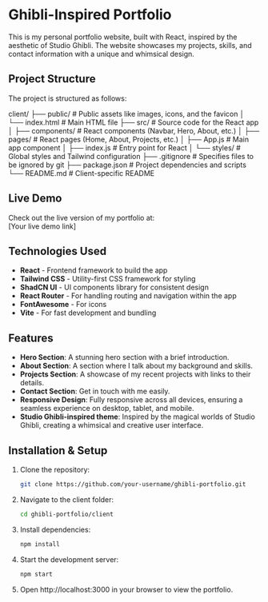 # Ghibli-Inspired Portfolio

This is my personal portfolio website, built with React, inspired by the aesthetic of Studio Ghibli. The website showcases my projects, skills, and contact information with a unique and whimsical design.

## Project Structure

The project is structured as follows:

client/
├── public/              # Public assets like images, icons, and the favicon
│   └── index.html       # Main HTML file
├── src/                 # Source code for the React app
│   ├── components/      # React components (Navbar, Hero, About, etc.)
│   ├── pages/           # React pages (Home, About, Projects, etc.)
│   ├── App.js           # Main app component
│   ├── index.js         # Entry point for React
│   └── styles/          # Global styles and Tailwind configuration
├── .gitignore           # Specifies files to be ignored by git
├── package.json         # Project dependencies and scripts
└── README.md            # Client-specific README


## Live Demo

Check out the live version of my portfolio at:  
[Your live demo link]

## Technologies Used

- **React** - Frontend framework to build the app
- **Tailwind CSS** - Utility-first CSS framework for styling
- **ShadCN UI** - UI components library for consistent design
- **React Router** - For handling routing and navigation within the app
- **FontAwesome** - For icons
- **Vite** - For fast development and bundling

## Features

- **Hero Section**: A stunning hero section with a brief introduction.
- **About Section**: A section where I talk about my background and skills.
- **Projects Section**: A showcase of my recent projects with links to their details.
- **Contact Section**: Get in touch with me easily.
- **Responsive Design**: Fully responsive across all devices, ensuring a seamless experience on desktop, tablet, and mobile.
- **Studio Ghibli-inspired theme**: Inspired by the magical worlds of Studio Ghibli, creating a whimsical and creative user interface.

## Installation & Setup

1. Clone the repository:

   ```bash
   git clone https://github.com/your-username/ghibli-portfolio.git
   
2. Navigate to the client folder:

   ```bash
   cd ghibli-portfolio/client

   
3. Install dependencies:

   ```bash
   npm install

   
4. Start the development server:

   ```bash
   npm start

   
5. Open http://localhost:3000 in your browser to view the portfolio.



